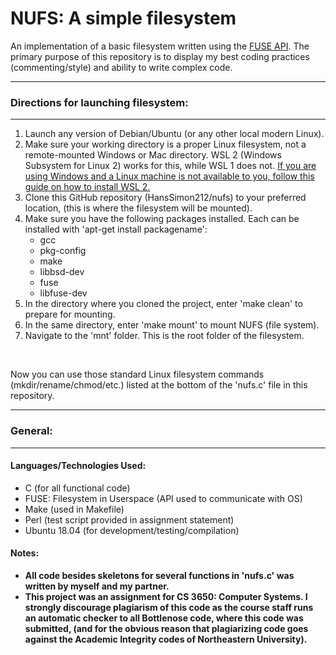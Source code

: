 # NUFS: A simple filesystem #
An implementation of a basic filesystem written using the
<a href=http://libfuse.github.io/doxygen/ target="_blank">FUSE API</a>. The primary purpose of this repository
is to display my best coding practices (commenting/style) and ability to write complex code.

<hr>
<h3>Directions for launching filesystem:</h3>
<hr>
<ol>
 <li>Launch any version of Debian/Ubuntu (or any other local modern Linux).</li>
 <li>Make sure your working directory is a proper Linux filesystem, not a remote-mounted Windows or Mac directory. WSL 2 (Windows Subsystem for Linux 2) works for this, while WSL 1 does not. <a href="https://www.youtube.com/watch?v=_fntjriRe48">If you are using Windows and a Linux machine is not available to you, follow this guide on how to install WSL 2.</a></li>
 <li>Clone this GitHub repository (HansSimon212/nufs) to your preferred location, (this is where the filesystem will be mounted).</li>
 <li>Make sure you have the following packages installed. Each can be installed with 'apt-get install packagename':
   <ul>
      <li>gcc</li>
      <li>pkg-config</li>
      <li>make</li>
      <li>libbsd-dev</li>
      <li>fuse</li>
      <li>libfuse-dev</li>
   </ul>
   </li>
 <li>In the directory where you cloned the project, enter 'make clean' to prepare for mounting.</li>
 <li>In the same directory, enter 'make mount' to mount NUFS (file system).</li>
 <li>Navigate to the 'mnt' folder. This is the root folder of the filesystem.</li>
</ol>
<br>

Now you can use those standard Linux filesystem commands (mkdir/rename/chmod/etc.) listed at the bottom of the 'nufs.c' file in this repository.

<hr>
<h3>General:</h3>
<hr>
   
<h4>Languages/Technologies Used:</h4>
<ul>
 <li>C (for all functional code)</li>
 <li>FUSE: Filesystem in Userspace (API used to communicate with OS)</li>
 <li>Make (used in Makefile)</li>
 <li>Perl (test script provided in assignment statement)</li>
 <li>Ubuntu 18.04 (for development/testing/compilation)</li>
</ul>
 

<h4>Notes:</h4>
<ul>
 <b>
 <li>All code besides skeletons for several functions in 'nufs.c' was written by myself and my partner.</li>
 <li>This project was an assignment for CS 3650: Computer Systems.  I strongly discourage plagiarism of this code as the course staff runs an automatic checker to all Bottlenose code, where this code was submitted, (and for the obvious reason that plagiarizing code goes against the Academic Integrity codes of Northeastern University).</li>
 </b>
</ul>

